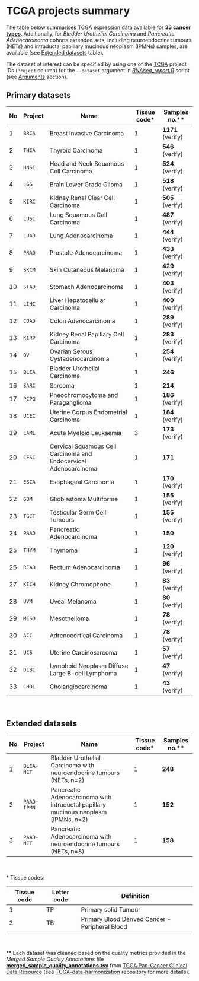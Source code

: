 # TCGA projects summary


The table below summarises [TCGA](https://portal.gdc.cancer.gov/) expression data available for **[33 cancer types](#primary-datasets)**. Additionally, for *Bladder Urothelial Carcinoma* and *Pancreatic Adenocarcinoma* cohorts extended sets, including neuroendocrine tumours (NETs) and intraductal papillary mucinous neoplasm (IPMNs) samples, are available (see [Extended datasets](#extended-datasets) table).

The dataset of interest can be specified by using one of the [TCGA](https://portal.gdc.cancer.gov/) project IDs (`Project` column) for the `--dataset` argument in *[RNAseq_report.R](./rmd_files/RNAseq_report.R)* script (see [Arguments](./README.md#arguments) section).

## Primary datasets

No | Project | Name | Tissue code\* | Samples no.\**
------------ | ------------ | ------------ | ------------ | ------------
1 | `BRCA`  | Breast Invasive Carcinoma | 1 | **1171** (verify)
2 | `THCA`  | Thyroid Carcinoma | 1 | **546** (verify)
3 | `HNSC`  | Head and Neck Squamous Cell Carcinoma | 1 | **524** (verify)
4 | `LGG`   | Brain Lower Grade Glioma | 1 | **518** (verify)
5 | `KIRC`  | Kidney Renal Clear Cell Carcinoma | 1 | **505** (verify)
6 | `LUSC`  | Lung Squamous Cell Carcinoma | 1 | **487** (verify)
7 | `LUAD`  | Lung Adenocarcinoma | 1 | **444** (verify)
8 | `PRAD`  | Prostate Adenocarcinoma | 1 | **433** (verify)
9 | `SKCM`  | Skin Cutaneous Melanoma | 1 | **429** (verify)
10 | `STAD`  | Stomach Adenocarcinoma | 1 | **403** (verify)
11 | `LIHC`  | Liver Hepatocellular Carcinoma | 1 | **400** (verify)
12 | `COAD`  | Colon Adenocarcinoma | 1 | **289** (verify)
13 | `KIRP` | Kidney Renal Papillary Cell Carcinoma | 1 | **283** (verify)
14 | `OV`    | Ovarian Serous Cystadenocarcinoma | 1 | **254** (verify)
15 | `BLCA`  | Bladder Urothelial Carcinoma | 1 | **246**
16 | `SARC` | Sarcoma | 1 | **214**
17 | `PCPG`  | Pheochromocytoma and Paraganglioma | 1 | **186** (verify)
18 | `UCEC`  | Uterine Corpus Endometrial Carcinoma | 1 | **184** (verify)
19 | `LAML`  | Acute Myeloid Leukaemia | 3 | **173** (verify)
20 | `CESC`  | Cervical Squamous Cell Carcinoma and Endocervical Adenocarcinoma | 1 | **171**
21 | `ESCA`  | Esophageal Carcinoma | 1 | **170** (verify)
22 | `GBM`   | Glioblastoma Multiforme | 1 | **155** (verify)
23 | `TGCT`  | Testicular Germ Cell Tumours | 1 | **155** (verify)
24 | `PAAD`  | Pancreatic Adenocarcinoma | 1 | **150**
25 | `THYM`  | Thymoma | 1 | **120** (verify)
26 | `READ` | Rectum Adenocarcinoma | 1 | **96** (verify)
27 | `KICH`  | Kidney Chromophobe | 1 | **83** (verify)
28 | `UVM`   | Uveal Melanoma | 1 | **80** (verify)
29 | `MESO` | Mesothelioma | 1 | **78** (verify)
30 | `ACC`   | Adrenocortical Carcinoma | 1 | **78** (verify)
31 | `UCS`   | Uterine Carcinosarcoma | 1 | **57** (verify)
32 | `DLBC`  | Lymphoid Neoplasm Diffuse Large B-cell Lymphoma | 1 | **47** (verify)
33 | `CHOL`  | Cholangiocarcinoma | 1 | **43** (verify)
<br />

## Extended datasets

No | Project | Name | Tissue code\* | Samples no.\**
------------ | ------------ | ------------ | ------------ | ------------
1 | `BLCA-NET`  | Bladder Urothelial Carcinoma with neuroendocrine tumours (NETs, n=2) | 1 | **248**
2 | `PAAD-IPMN`  | Pancreatic Adenocarcinoma with intraductal papillary mucinous neoplasm (IPMNs, n=2) | 1 | **152**
3 | `PAAD-NET`  | Pancreatic Adenocarcinoma with neuroendocrine tumours (NETs, n=8) | 1 | **158**
<br />

\* Tissue codes:

Tissue code | Letter code | Definition
------------ | ------------ | ------------
1 | TP  | Primary solid Tumour
3 | TB  | Primary Blood Derived Cancer - Peripheral Blood
<br />

\** Each dataset was cleaned based on the quality metrics provided in the *Merged Sample Quality Annotations* file **[merged_sample_quality_annotations.tsv](http://api.gdc.cancer.gov/data/1a7d7be8-675d-4e60-a105-19d4121bdebf)** from [TCGA Pan-Cancer Clinical Data Resource](https://gdc.cancer.gov/about-data/publications/PanCan-Clinical-2018) (see [TCGA-data-harmonization](https://github.com/umccr/TCGA-data-harmonization/tree/master/expression/README.md#data-clean-up) repository for more details).
 
 